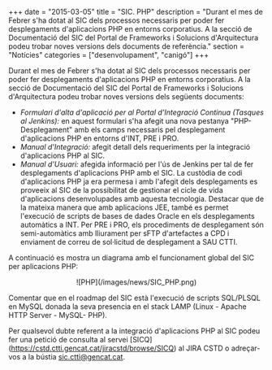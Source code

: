 +++
date        = "2015-03-05"
title       = "SIC. PHP"
description = "Durant el mes de Febrer s'ha dotat al SIC dels processos necessaris per poder fer desplegaments d'aplicacions PHP en entorns corporatius. A  la secció de Documentació del SIC del Portal de Frameworks i Solucions d'Arquitectura podeu trobar noves versions dels documents de referència."
section     = "Notícies"
categories  = ["desenvolupament", "canigó"]
+++

Durant el mes de Febrer s'ha dotat al SIC dels processos necessaris per poder fer desplegaments d'aplicacions PHP en entorns corporatius. A  la secció de Documentació del SIC del Portal de Frameworks i Solucions d'Arquitectura podeu trobar noves versions dels següents documents: 

- <i>Formulari d'alta d'aplicació per al Portal d'Integració Continua (Tasques al Jenkins):</i> en aquest formulari s'ha afegit una nova pestanya "PHP-Desplegament" amb els camps necessaris pel desplegament d'aplicacions PHP en entorns d'INT, PRE i PRO. 
- <i>Manual d'Integració:</i> afegit detall dels requeriments per la integració d'aplicacions PHP al SIC. 
- <i>Manual d'Usuari:</i> afegida informació per l'ús de Jenkins per tal de fer desplegaments d'aplicacions PHP amb el SIC.
La custòdia de codi d'aplicacions PHP ja era permesa i amb l'afegit dels desplegaments es proveeix al SIC de la possibilitat de gestionar el cicle de vida d'aplicacions desenvolupades amb aquesta tecnologia. Destacar que de la mateixa manera que amb aplicacions JEE, també es permet l'execució de scripts de bases de dades Oracle en els desplegaments automàtics a INT. Per PRE i PRO, els procediments de desplegament són semi-automàtics amb lliurament per sFTP d'artefactes a CPD i enviament de correu de sol·licitud de desplegament a SAU CTTI.

A continuació es mostra un diagrama amb el funcionament global del SIC per aplicacions PHP:

<CENTER>![PHP](/images/news/SIC_PHP.png)</center>

Comentar que en el roadmap del SIC està l'execució de scripts SQL/PLSQL en MySQL donada la seva presencia en el stack LAMP (Linux - Apache HTTP Server - MySQL- PHP).

Per qualsevol dubte referent a la integració d'aplicacions PHP al SIC podeu fer una petició de consulta al servei [SICQ] (https://cstd.ctti.gencat.cat/jiracstd/browse/SICQ) al JIRA CSTD o adreçar-vos a la bústia <a href="mailto://sic.ctti@gencat.cat">sic.ctti@gencat.cat</a>.

